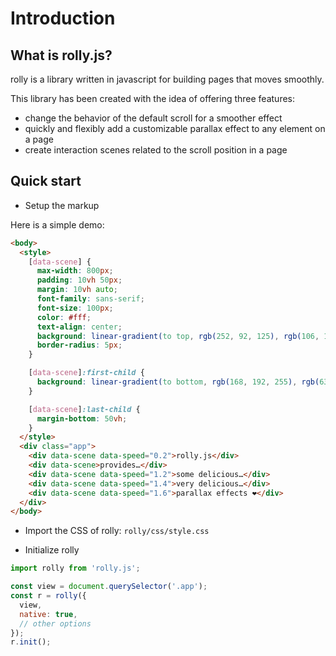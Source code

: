 # Introduction

## What is rolly.js?

rolly is a library written in javascript for building pages that moves smoothly.

This library has been created with the idea of offering three features:
- change the behavior of the default scroll for a smoother effect
- quickly and flexibly add a customizable parallax effect to any element on a page
- create interaction scenes related to the scroll position in a page

## Quick start

- Setup the markup

Here is a simple demo:
```html
<body>
  <style>
    [data-scene] {
      max-width: 800px;
      padding: 10vh 50px;
      margin: 10vh auto;
      font-family: sans-serif;
      font-size: 100px;
      color: #fff;
      text-align: center;
      background: linear-gradient(to top, rgb(252, 92, 125), rgb(106, 130, 251));
      border-radius: 5px;
    }

    [data-scene]:first-child {
      background: linear-gradient(to bottom, rgb(168, 192, 255), rgb(63, 43, 150));
    }

    [data-scene]:last-child {
      margin-bottom: 50vh;
    }
  </style>
  <div class="app">
    <div data-scene data-speed="0.2">rolly.js</div>
    <div data-scene>provides…</div>
    <div data-scene data-speed="1.2">some delicious…</div>
    <div data-scene data-speed="1.4">very delicious…</div>
    <div data-scene data-speed="1.6">parallax effects ❤️</div>
  </div>
</body>
```

- Import the CSS of rolly: `rolly/css/style.css`

- Initialize rolly

```js
import rolly from 'rolly.js';

const view = document.querySelector('.app');
const r = rolly({
  view,
  native: true,
  // other options
});
r.init();
```
